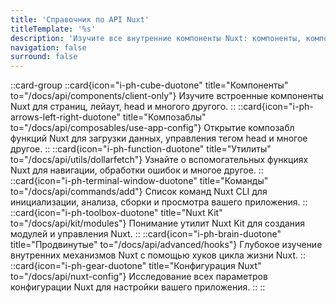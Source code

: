 ```yaml
---
title: 'Справочник по API Nuxt'
titleTemplate: '%s'
description: 'Изучите все внутренние компоненты Nuxt: компоненты, композаблы, утилиты, команды и многое другое.'
navigation: false
surround: false
---
```


::card-group
  ::card{icon="i-ph-cube-duotone" title="Компоненты" to="/docs/api/components/client-only"}
  Изучите встроенные компоненты Nuxt для страниц, лейаут, head и многого другого.
  ::
  ::card{icon="i-ph-arrows-left-right-duotone" title="Композаблы" to="/docs/api/composables/use-app-config"}
  Открытие композабл функций Nuxt для загрузки данных, управления тегом head и многое другое.
  ::
  ::card{icon="i-ph-function-duotone" title="Утилиты" to="/docs/api/utils/dollarfetch"}
  Узнайте о вспомогательных функциях Nuxt для навигации, обработки ошибок и многое другое.
  ::
  ::card{icon="i-ph-terminal-window-duotone" title="Команды" to="/docs/api/commands/add"}
  Список команд Nuxt CLI для инициализации, анализа, сборки и просмотра вашего приложения.
  ::
  ::card{icon="i-ph-toolbox-duotone" title="Nuxt Kit" to="/docs/api/kit/modules"}
  Понимание утилит Nuxt Kit для создания модулей и управления Nuxt.
  ::
  ::card{icon="i-ph-brain-duotone" title="Продвинутые" to="/docs/api/advanced/hooks"}
  Глубокое изучение внутренних механизмов Nuxt с помощью хуков цикла жизни Nuxt.
  ::
  ::card{icon="i-ph-gear-duotone" title="Конфигурация Nuxt" to="/docs/api/nuxt-config"}
  Исследование всех параметров конфигурации Nuxt для настройки вашего приложения.
  ::
::
